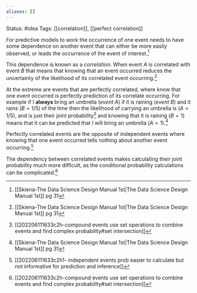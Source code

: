 ```yaml
---
aliases: []
---
```

Status: #idea
Tags: [[correlation]], [[perfect correlation]]

For predictive models to work the occurrence of one event needs to have some dependence on another event that can either be more easily observed, or leads the occurrence of the event of interest.[^1] 

This dependence is known as a *correlation*. When event *A* is correlated with event *B* that means that knowing that an event occurred reduces the uncertainty of the likelihood of its correlated event occurring.[^1] 

At the extreme are events that are perfectly correlated, where know that one event occurred is perfectly prediction of its correlate occurring. For example if I **always** bring an umbrella (*event A*) if it is raining (*event B*) and it rains $(B=1/5)$ of the time then  the likelihood of carrying an umbrella is $(A= 1/5)$, and is just their joint probability[^3]  and knowing that it is raining $(B=1)$ means that it can be predicted that I will bring an umbrella $(A=1)$.[^1]

Perfectly correlated events are the opposite of independent events where knowing that one event occurred tells nothing about another event occurring.[^2] 

The dependency between correlated events makes calculating their joint probability much more difficult, as the conditional probability calculations can be complicated.[^3]

[^1]: [[Skiena-The Data Science  Design Manual 1st|The Data Science Design Manual 1st]] pg 31
[^2]: [[202206111633c2h1- independent events prob easier to calculate but  not informative for prediction and inference]]
[^3]: [[202206111633c2h-compound events use set operations to combine events and find complex probability#set intersection]]